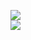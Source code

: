 [![](https://img.shields.io/badge/Made%20With-Github%20Spray-lightgrey.svg?style=for-the-badge&logo=github)](https://github.com/Annihil/github-spray#5277)  
[![](https://i.imgur.com/2DrTn0Z.gif)](https://github.com/Annihil/github-spray)